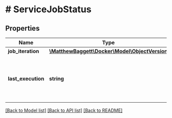 # # ServiceJobStatus

## Properties

Name | Type | Description | Notes
------------ | ------------- | ------------- | -------------
**job_iteration** | [**\MatthewBaggett\Docker\Model\ObjectVersion**](ObjectVersion.md) |  | [optional]
**last_execution** | **string** | The last time, as observed by the server, that this job was started. | [optional]

[[Back to Model list]](../../README.md#models) [[Back to API list]](../../README.md#endpoints) [[Back to README]](../../README.md)

